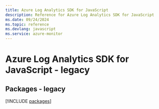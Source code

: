 ```yaml
---
title: Azure Log Analytics SDK for JavaScript
description: Reference for Azure Log Analytics SDK for JavaScript
ms.date: 09/24/2024
ms.topic: reference
ms.devlang: javascript
ms.service: azure-monitor
---
```

# Azure Log Analytics SDK for JavaScript - legacy
## Packages - legacy
[!INCLUDE [packages](log-analytics-index.md)]